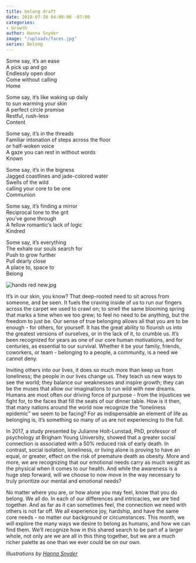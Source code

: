 ```yaml
---
title: belong draft
date: 2018-07-30 04:00:00 -07:00
categories:
- Growth
author: Hanna Snyder
image: "/uploads/faces.jpg"
series: Belong
---
```


Some say, it’s an ease  
A pick up and go  
Endlessly open door  
Come without calling  
Home

Some say, it’s like waking up daily  
to sun warming your skin  
A perfect circle promise  
Restful, rush-less  
Content 

Some say, it’s in the threads  
Familiar intonation of steps across the floor  
or half-woken voice  
A gaze you can rest in without words  
Known

Some say, it’s in the bigness  
Jagged coastlines and jade-colored water  
Swells of the wild  
calling your core to be one   
Communion

Some say, it’s finding a mirror  
Reciprocal tone to the grit  
you’ve gone through  
A fellow romantic’s lack of logic  
Kindred

Some say, it’s everything  
The exhale our souls search for  
Push to grow further  
Pull dearly close  
A place to, space to  
Belong

![hands red new.jpg](/uploads/hands%20red%20new.jpg)

It’s in our skin, you know? That deep-rooted need to sit across from someone, and be seen. It fuels the craving inside of us to run our fingers across the carpet we used to crawl on; to smell the same blooming spring that marks a time when we too grew; to feel no need to be anything, but the freedom to just be. Our sense of true belonging allows all that you are to be enough - for others, for yourself. It has the great ability to flourish us into the greatest versions of ourselves, or in the lack of it, to crumble us. It’s been recognized for years as one of our core human motivations, and for centuries, as essential to our survival. Whether it be your family, friends, coworkers, or team - belonging to a people, a community, is a need we cannot deny. 

Inviting others into our lives, it does so much more than keep us from loneliness; the people in our lives change us. They teach us new ways to see the world; they balance our weaknesses and inspire growth; they can be the muses that allow our imaginations to run wild with new dreams. Humans are most often our driving force of purpose - from the injustices we fight for, to the faces that fill the seats of our dinner table. How is it then, that many nations around the world now recognize the “loneliness epidemic” we seem to be facing? For as indispensable an element of life as belonging is, it’s something so many of us are not experiencing to the full.

In 2017, a study presented by Julianne Holt-Lunstad, PhD, professor of psychology at Brigham Young University, showed that a greater social connection is associated with a 50% reduced risk of early death. In contrast, social isolation, loneliness, or living alone is proving to have an equal, or greater, effect on the risk of premature death as obesity. More and more, we are recognizing that our emotional needs carry as much weight as the physical when it comes to our health. And while the awareness is a huge step forward, will we choose to now move in the way necessary to truly prioritize our mental and emotional needs?

No matter where you are, or how alone you may feel, know that you do belong. We all do. In each of our differences and intricacies, we are tied together. And as far as it can sometimes feel, the connection we need with others is not far off. We all experience joy, hardship, and have the same core needs - no matter our background or circumstances. This month, we will explore the many ways we desire to belong as humans, and how we can find them. We’ll recognize how in this shared search to be part of a larger whole, not only are we are all in this thing together, but we are a much richer palette as one than we ever could be on our own. 

_Illustrations by [Hanna Snyder](http://www.hannasnyder.com/)_